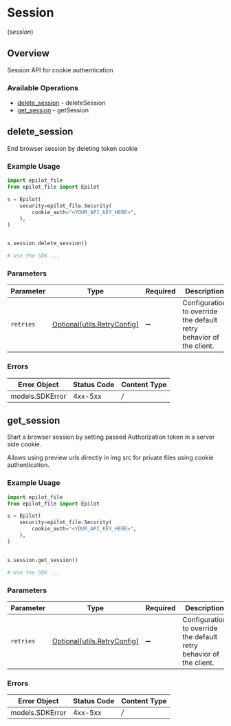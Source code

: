 # Session
(*session*)

## Overview

Session API for cookie authentication

### Available Operations

* [delete_session](#delete_session) - deleteSession
* [get_session](#get_session) - getSession

## delete_session

End browser session by deleting token cookie

### Example Usage

```python
import epilot_file
from epilot_file import Epilot

s = Epilot(
    security=epilot_file.Security(
        cookie_auth="<YOUR_API_KEY_HERE>",
    ),
)


s.session.delete_session()

# Use the SDK ...

```

### Parameters

| Parameter                                                           | Type                                                                | Required                                                            | Description                                                         |
| ------------------------------------------------------------------- | ------------------------------------------------------------------- | ------------------------------------------------------------------- | ------------------------------------------------------------------- |
| `retries`                                                           | [Optional[utils.RetryConfig]](../../models/utils/retryconfig.md)    | :heavy_minus_sign:                                                  | Configuration to override the default retry behavior of the client. |

### Errors

| Error Object    | Status Code     | Content Type    |
| --------------- | --------------- | --------------- |
| models.SDKError | 4xx-5xx         | */*             |

## get_session

Start a browser session by setting passed Authorization token in a server side cookie.

Allows using preview urls directly in img src for private files using cookie authentication.


### Example Usage

```python
import epilot_file
from epilot_file import Epilot

s = Epilot(
    security=epilot_file.Security(
        cookie_auth="<YOUR_API_KEY_HERE>",
    ),
)


s.session.get_session()

# Use the SDK ...

```

### Parameters

| Parameter                                                           | Type                                                                | Required                                                            | Description                                                         |
| ------------------------------------------------------------------- | ------------------------------------------------------------------- | ------------------------------------------------------------------- | ------------------------------------------------------------------- |
| `retries`                                                           | [Optional[utils.RetryConfig]](../../models/utils/retryconfig.md)    | :heavy_minus_sign:                                                  | Configuration to override the default retry behavior of the client. |

### Errors

| Error Object    | Status Code     | Content Type    |
| --------------- | --------------- | --------------- |
| models.SDKError | 4xx-5xx         | */*             |
